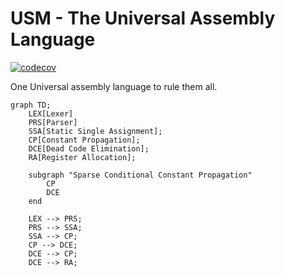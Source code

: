 # USM - The Universal Assembly Language

[![codecov](https://codecov.io/gh/RealA10N/usm/graph/badge.svg?token=ZXVrTG9OxC)](https://codecov.io/gh/RealA10N/usm)

One Universal assembly language to rule them all.

```mermaid
graph TD;
    LEX[Lexer]
    PRS[Parser]
    SSA[Static Single Assignment];
    CP[Constant Propagation];
    DCE[Dead Code Elimination];
    RA[Register Allocation];

    subgraph "Sparse Conditional Constant Propagation"
        CP
        DCE
    end

    LEX --> PRS;
    PRS --> SSA;
    SSA --> CP;
    CP --> DCE;
    DCE --> CP;
    DCE --> RA;
```
